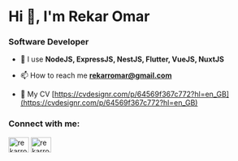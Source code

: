 <h1 align="left">Hi 👋, I'm Rekar Omar</h1>
<h3 align="left">Software Developer</h3>

- 💬 I use **NodeJS, ExpressJS, NestJS, Flutter, VueJS, NuxtJS**

- 📫 How to reach me **rekarromar@gmail.com**

- 📄 My CV [https://cvdesignr.com/p/64569f367c772?hl=en_GB](https://cvdesignr.com/p/64569f367c772?hl=en_GB)

<h3 align="left">Connect with me:</h3>
<p align="left">
<a href="https://fb.com/rekarromar" target="blank"><img align="center" src="https://raw.githubusercontent.com/rahuldkjain/github-profile-readme-generator/master/src/images/icons/Social/facebook.svg" alt="rekarromar" height="30" width="40" /></a>
<a href="https://linkedin.com/in/rekarromar" target="blank"><img align="center" src="https://raw.githubusercontent.com/rahuldkjain/github-profile-readme-generator/master/src/images/icons/Social/linked-in-alt.svg" alt="rekarromar" height="30" width="40" /></a>
</p>
